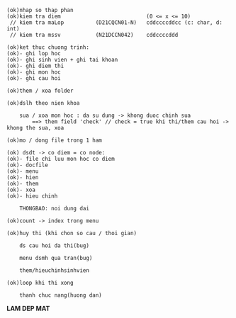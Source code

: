    (ok)nhap so thap phan 
    (ok)kiem tra diem                           (0 <= x <= 10)
     // kiem tra maLop          (D21CQCN01-N)   cddccccddcc (c: char, d: int)
     // kiem tra mssv           (N21DCCN042)    cddccccddd
        
    (ok)ket thuc chuong trinh:
    (ok)- ghi lop hoc
    (ok)- ghi sinh vien + ghi tai khoan
    (ok)- ghi diem thi
    (ok)- ghi mon hoc
    (ok)- ghi cau hoi

    (ok)them / xoa folder

    (ok)dslh theo nien khoa

        sua / xoa mon hoc : da su dung -> khong duoc chinh sua
            ==> them field 'check' // check = true khi thi/them cau hoi -> khong the sua, xoa

    (ok)mo / dong file trong 1 ham

    (ok) dsdt -> co diem = co node:
    (ok)- file chi luu mon hoc co diem
    (ok)- docfile
    (ok)- menu
    (ok)- hien
    (ok)- them
    (ok)- xoa
    (ok)- hieu chinh

        THONGBAO: noi dung dai

    (ok)count -> index trong menu 

    (ok)huy thi (khi chon so cau / thoi gian)

        ds cau hoi da thi(bug)

        menu dsmh qua tran(bug)

        them/hieuchinhsinhvien

    (ok)loop khi thi xong

        thanh chuc nang(huong dan)
        
**LAM DEP MAT**